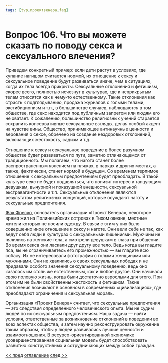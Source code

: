 ```yaml
---
tags: [tvp,проектвенера,faq]
---
```

# Вопрос 106. Что вы можете сказать по поводу секса и сексуального влечения?

Приведем конкретный пример: если дети растут в условиях, где купание нагишом считается нормой, их отношение к сексу и сексуальное поведение будут развиваться иначе, чем в ситуациях, когда их тела всегда прикрыты. Сексуальные отклонения и фетишизм, скорее всего, полностью исчезнут в культурах, где к неприкрытым телам относятся как к чему-то естественному. Такие отклонения как страсть к подглядыванию, продажа журналов с голыми телами, эксгибиционизм и т.п., в большинстве случаев, наблюдаются в том обществе, где секс находится под публичным запретом или людям его не хватает. К сожалению, большинство религиозных учений старается сохранить консервативные сексуальные взгляды, делая особый акцент на чувстве вины. Общество, принимающее антинаучные ценности и верования о сексе, обречено на создание нездоровых отклонений, включающих жестокость, садизм и т.д.

Отношение к сексу и сексуальное поведение в более разумном обществе будет развиваться по пути, заметно отличающемся от традиционного. Мы полагаем, что нагота станет более распространенным явлением на пляжах, в парках и других местах, а также, фактически, станет нормой в будущем. Со временем терпимое отношение к сексуальным предпочтениям будет преобладать. В такой культуре секс не будет подавляться, что понизит интерес к танцующим девушкам, вычурной и показушной внешности, сексуальной экстравагантности и т.п. Сексуальные отклонения являются результатом религиозных концепций, которые осуждают наготу и сексуальные предпочтения.

[Жак Фреско](Жак%20Фреско.md), основатель организации «Проект Венера», некоторое время жил на Полинезийских островах в Тихом океане, местные жители которых не носили одежду. В связи с этим у них было совершенно иное отношение к сексу и наготе. Они вели себе не так, как ведут себя люди в культурах с сексуальными лишениями. Мужчины не пялились на женские тела, а смотрели девушкам в глаза при общении. Во время секса они ласкали друг другу все тело. Ведь когда вы гладите пса, вы не ограничиваетесь его промежностью — вы гладите всю собаку. Их не интересовали фотографии с голыми женщинами или мужчинами. Они не хвалились о своих сексуальных победах и не придавали особого значения сексуальному поведению, ведь оно казалось им столь же естественным, как и любое другое. Они начинали свою половую жизнь, когда были достаточно взрослыми для этого. При этом им не были свойственны жестокость и фетишизм. Такие отклонения возникают в основном в современных «цивилизациях», где преобладают ограничения и сексуальная мораль.

Организация «Проект Венера» считает, что сексуальные предпочтения — это следствия определенного человеческого опыта. Мы не судим людей по их сексуальным предпочтениям. Наша задача — найти условия, ответственные за возникновение отклонений в поведении во всех аспектах общества, и затем научно реконструировать окружение таким образом, чтобы у людей развивались лучшие ценности и взаимоотношения. В ресурсо-ориентированной экономике усовершенствованная социальная модель будет способствовать развитию конструктивных и сотрудничающих между собой граждан.

[<< пред](Вопрос%20105.%20Что%20вы%20думаете%20об%20использовании%20наркотиков%20в%20будущем.md) [оглавление](FAQ%20%D0%BF%D0%BE%20%D0%BF%D1%80%D0%BE%D0%B5%D0%BA%D1%82%D1%83%20%C2%AB%D0%92%D0%B5%D0%BD%D0%B5%D1%80%D0%B0%C2%BB.md) [след >>](Вопрос%20107.%20По%20какой%20причине%20движение%20«Дух%20Времени»%20больше%20не%20является%20активистским%20крылом%20Проекта%20Венера.md)
